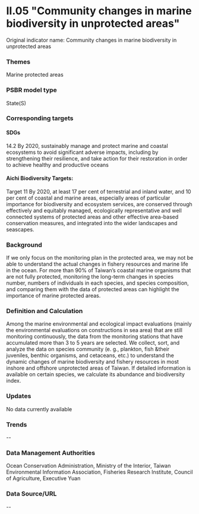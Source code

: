 # II.05 "Community changes in marine biodiversity in unprotected areas"
Original indicator name: Community changes in marine biodiversity in unprotected areas

<script type="text/javascript" src="http://cdn.mathjax.org/mathjax/latest/MathJax.js?config=TeX-AMS-MML_HTMLorMML"></script>

### Themes
Marine protected areas
### PSBR model type
State(S)
### Corresponding targets
#### SDGs
14.2 By 2020, sustainably manage and protect marine and coastal ecosystems to avoid significant adverse impacts, including by strengthening their resilience, and take action for their restoration in order to achieve healthy and productive oceans
#### Aichi Biodiversity Targets:
Target 11 By 2020, at least 17 per cent of terrestrial and inland water, and 10 per cent of coastal and marine areas, especially areas of particular importance for biodiversity and ecosystem services, are conserved through effectively and equitably managed, ecologically representative and well connected systems of protected areas and other effective area-based conservation measures, and integrated into the wider landscapes and seascapes.
### Background
If we only focus on the monitoring plan in the protected area, we may not be able to understand the actual changes in fishery resources and marine life in the ocean. For more than 90% of Taiwan’s coastal marine organisms that are not fully protected, monitoring the long-term changes in species number, numbers of individuals in each species, and species composition, and comparing them with the data of protected areas can highlight the importance of marine protected areas.
### Definition and Calculation
Among the marine environmental and ecological impact evaluations (mainly the environmental evaluations on constructions in sea area) that are still monitoring continuously, the data from the monitoring stations that have accumulated more than 3 to 5 years are selected. We collect, sort, and analyze the data on species community (e. g., plankton, fish &their juveniles, benthic organisms, and cetaceans, etc.) to understand the dynamic changes of marine biodiversity and fishery resources in most inshore and offshore unprotected areas of Taiwan. If detailed information is available on certain species, we calculate its abundance and biodiversity index.
### Updates
No data currently available
### Trends
--
### Data Management Authorities
Ocean Conservation Administration, Ministry of the Interior, Taiwan Environmental Information Association, Fisheries Research Institute, Council of Agriculture, Executive Yuan
### Data Source/URL
--